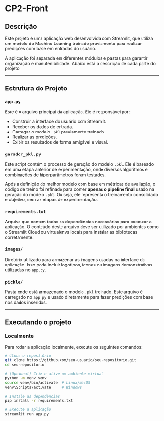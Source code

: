 # CP2-Front

## Descrição

Este projeto é uma aplicação web desenvolvida com Streamlit, que utiliza um modelo de Machine Learning treinado previamente para realizar predições com base em entradas do usuário.

A aplicação foi separada em diferentes módulos e pastas para garantir organização e manutenibilidade. Abaixo está a descrição de cada parte do projeto.

---

## Estrutura do Projeto

### `app.py`
Este é o arquivo principal da aplicação. Ele é responsável por:
- Construir a interface do usuário com Streamlit.
- Receber os dados de entrada.
- Carregar o modelo `.pkl` previamente treinado.
- Realizar as predições.
- Exibir os resultados de forma amigável e visual.

### `gerador_pkl.py`
Este script contém o processo de geração do modelo `.pkl`. Ele é baseado em uma etapa anterior de experimentação, onde diversos algoritmos e combinações de hiperparâmetros foram testados.

Após a definição do melhor modelo com base em métricas de avaliação, o código de treino foi refinado para conter **apenas o pipeline final** usado na geração do modelo `.pkl`. Ou seja, ele representa o treinamento consolidado e objetivo, sem as etapas de experimentação.

### `requirements.txt`
Arquivo que contém todas as dependências necessárias para executar a aplicação. O conteúdo deste arquivo deve ser utilizado por ambientes como o Streamlit Cloud ou virtualenvs locais para instalar as bibliotecas corretamente.

### `images/`
Diretório utilizado para armazenar as imagens usadas na interface da aplicação. Isso pode incluir logotipos, ícones ou imagens demonstrativas utilizadas no `app.py`.

### `pickle/`
Pasta onde está armazenado o modelo `.pkl` treinado. Este arquivo é carregado no `app.py` e usado diretamente para fazer predições com base nos dados inseridos.

---

## Executando o projeto

### Localmente
Para rodar a aplicação localmente, execute os seguintes comandos:

```bash
# Clone o repositório
git clone https://github.com/seu-usuario/seu-repositorio.git
cd seu-repositorio

# (Opcional) Crie e ative um ambiente virtual
python -m venv venv
source venv/bin/activate  # Linux/macOS
venv\Scripts\activate     # Windows

# Instale as dependências
pip install -r requirements.txt

# Execute a aplicação
streamlit run app.py
